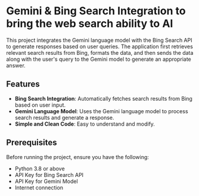# Gemini & Bing Search Integration to bring the web search ability to AI

This project integrates the Gemini language model with the Bing Search API to generate responses based on user queries. The application first retrieves relevant search results from Bing, formats the data, and then sends the data along with the user's query to the Gemini model to generate an appropriate answer.

## Features

- **Bing Search Integration**: Automatically fetches search results from Bing based on user input.
- **Gemini Language Model**: Uses the Gemini language model to process search results and generate a response.
- **Simple and Clean Code**: Easy to understand and modify.

## Prerequisites

Before running the project, ensure you have the following:

- Python 3.8 or above
- API Key for Bing Search API
- API Key for Gemini Model
- Internet connection


